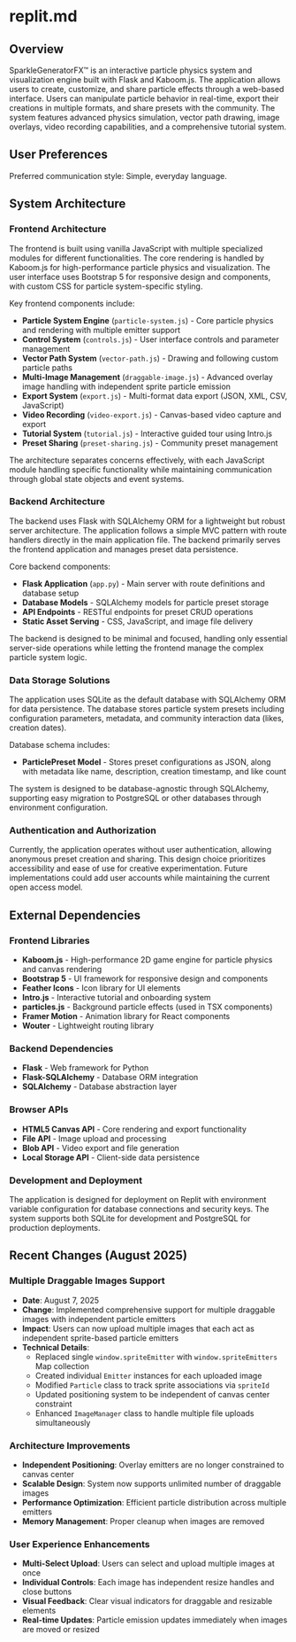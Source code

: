 # replit.md

## Overview

SparkleGeneratorFX™ is an interactive particle physics system and visualization engine built with Flask and Kaboom.js. The application allows users to create, customize, and share particle effects through a web-based interface. Users can manipulate particle behavior in real-time, export their creations in multiple formats, and share presets with the community. The system features advanced physics simulation, vector path drawing, image overlays, video recording capabilities, and a comprehensive tutorial system.

## User Preferences

Preferred communication style: Simple, everyday language.

## System Architecture

### Frontend Architecture
The frontend is built using vanilla JavaScript with multiple specialized modules for different functionalities. The core rendering is handled by Kaboom.js for high-performance particle physics and visualization. The user interface uses Bootstrap 5 for responsive design and components, with custom CSS for particle system-specific styling.

Key frontend components include:
- **Particle System Engine** (`particle-system.js`) - Core particle physics and rendering with multiple emitter support
- **Control System** (`controls.js`) - User interface controls and parameter management  
- **Vector Path System** (`vector-path.js`) - Drawing and following custom particle paths
- **Multi-Image Management** (`draggable-image.js`) - Advanced overlay image handling with independent sprite particle emission
- **Export System** (`export.js`) - Multi-format data export (JSON, XML, CSV, JavaScript)
- **Video Recording** (`video-export.js`) - Canvas-based video capture and export
- **Tutorial System** (`tutorial.js`) - Interactive guided tour using Intro.js
- **Preset Sharing** (`preset-sharing.js`) - Community preset management

The architecture separates concerns effectively, with each JavaScript module handling specific functionality while maintaining communication through global state objects and event systems.

### Backend Architecture
The backend uses Flask with SQLAlchemy ORM for a lightweight but robust server architecture. The application follows a simple MVC pattern with route handlers directly in the main application file. The backend primarily serves the frontend application and manages preset data persistence.

Core backend components:
- **Flask Application** (`app.py`) - Main server with route definitions and database setup
- **Database Models** - SQLAlchemy models for particle preset storage
- **API Endpoints** - RESTful endpoints for preset CRUD operations
- **Static Asset Serving** - CSS, JavaScript, and image file delivery

The backend is designed to be minimal and focused, handling only essential server-side operations while letting the frontend manage the complex particle system logic.

### Data Storage Solutions
The application uses SQLite as the default database with SQLAlchemy ORM for data persistence. The database stores particle system presets including configuration parameters, metadata, and community interaction data (likes, creation dates).

Database schema includes:
- **ParticlePreset Model** - Stores preset configurations as JSON, along with metadata like name, description, creation timestamp, and like count

The system is designed to be database-agnostic through SQLAlchemy, supporting easy migration to PostgreSQL or other databases through environment configuration.

### Authentication and Authorization
Currently, the application operates without user authentication, allowing anonymous preset creation and sharing. This design choice prioritizes accessibility and ease of use for creative experimentation. Future implementations could add user accounts while maintaining the current open access model.

## External Dependencies

### Frontend Libraries
- **Kaboom.js** - High-performance 2D game engine for particle physics and canvas rendering
- **Bootstrap 5** - UI framework for responsive design and components
- **Feather Icons** - Icon library for UI elements
- **Intro.js** - Interactive tutorial and onboarding system
- **particles.js** - Background particle effects (used in TSX components)
- **Framer Motion** - Animation library for React components
- **Wouter** - Lightweight routing library

### Backend Dependencies
- **Flask** - Web framework for Python
- **Flask-SQLAlchemy** - Database ORM integration
- **SQLAlchemy** - Database abstraction layer

### Browser APIs
- **HTML5 Canvas API** - Core rendering and export functionality
- **File API** - Image upload and processing
- **Blob API** - Video export and file generation
- **Local Storage API** - Client-side data persistence

### Development and Deployment
The application is designed for deployment on Replit with environment variable configuration for database connections and security keys. The system supports both SQLite for development and PostgreSQL for production deployments.

## Recent Changes (August 2025)

### Multiple Draggable Images Support
- **Date**: August 7, 2025
- **Change**: Implemented comprehensive support for multiple draggable images with independent particle emitters
- **Impact**: Users can now upload multiple images that each act as independent sprite-based particle emitters
- **Technical Details**: 
  - Replaced single `window.spriteEmitter` with `window.spriteEmitters` Map collection
  - Created individual `Emitter` instances for each uploaded image
  - Modified `Particle` class to track sprite associations via `spriteId`
  - Updated positioning system to be independent of canvas center constraint
  - Enhanced `ImageManager` class to handle multiple file uploads simultaneously

### Architecture Improvements
- **Independent Positioning**: Overlay emitters are no longer constrained to canvas center
- **Scalable Design**: System now supports unlimited number of draggable images
- **Performance Optimization**: Efficient particle distribution across multiple emitters
- **Memory Management**: Proper cleanup when images are removed

### User Experience Enhancements
- **Multi-Select Upload**: Users can select and upload multiple images at once
- **Individual Controls**: Each image has independent resize handles and close buttons
- **Visual Feedback**: Clear visual indicators for draggable and resizable elements
- **Real-time Updates**: Particle emission updates immediately when images are moved or resized